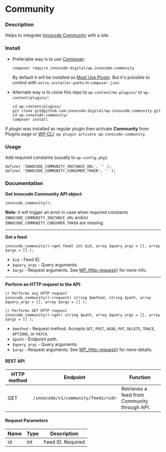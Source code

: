 # Community

### Description

Helps to integrate [Innocode Community](https://innocode.com/product/community/)
with a site.

### Install

- Preferable way is to use [Composer](https://getcomposer.org/):

    ````
    composer require innocode-digital/wp-innocode-community
    ````

    By default it will be installed as [Must Use Plugin](https://codex.wordpress.org/Must_Use_Plugins).
    But it's possible to control with `extra.installer-paths` in `composer.json`.

- Alternate way is to clone this repo to `wp-content/mu-plugins/` or `wp-content/plugins/`:

    ````
    cd wp-content/plugins/
    git clone git@github.com:innocode-digital/wp-innocode-community.git
    cd wp-innocode-community/
    composer install
    ````

If plugin was installed as regular plugin then activate **Community** from Plugins page 
or [WP-CLI](https://make.wordpress.org/cli/handbook/): `wp plugin activate wp-innocode-community`.

### Usage

Add required constants (usually to `wp-config.php`):

````
define( 'INNOCODE_COMMUNITY_INSTANCE_URL', '' );
define( 'INNOCODE_COMMUNITY_CONSUMER_TOKEN', '' );
````
    
### Documentation

**Get Innocode Community API object**:

````
innocode_community();
````

**Note**: it will trigger an error in case when required constants
`INNOCODE_COMMUNITY_INSTANCE_URL` and/or `INNOCODE_COMMUNITY_CONSUMER_TOKEN` are missing.

---

**Get a feed**:

````
innocode_community()->get_feed( int $id, array $query_args = [], array $args = [] );
````

- `$id` - Feed ID.
- `$query_args` - Query arguments.
- `$args` - Request arguments. See [WP_Http::request()](https://developer.wordpress.org/reference/classes/WP_Http/request/)
for more info.

---

**Perform an HTTP request to the API**:

````
// Performs any HTTP request
innocode_community()->request( string $method, string $path, array $query_args = [], array $args = [] );

// Performs GET HTTP request
innocode_community()->get( string $path, array $query_args = [], array $args = [] );
````

- `$method` - Request method. Accepts `GET`, `POST`, `HEAD`, `PUT`, `DELETE`, `TRACE`, `OPTIONS`, or `PATCH`.
- `$path` - Endpoint path.
- `$query_args` - Query arguments.
- `$args` - Request arguments. See [WP_Http::request()](https://developer.wordpress.org/reference/classes/WP_Http/request/)
for more details.

#### REST API

| HTTP method | Endpoint | Function |
|---|---|---|
| GET | `/innocode/v1/community/feeds/<id>` | Retrieves a feed from Community through API. |

#### Request Parameters

| Name | Type | Description |
| --- | --- | --- |
| id | int | Feed ID. Required |
